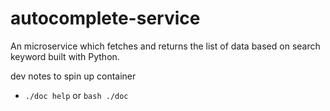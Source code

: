 # autocomplete-service
An microservice which fetches and returns the list of data based on search keyword built with Python.


dev notes to spin up container
 - `./doc help` or `bash ./doc`
 
